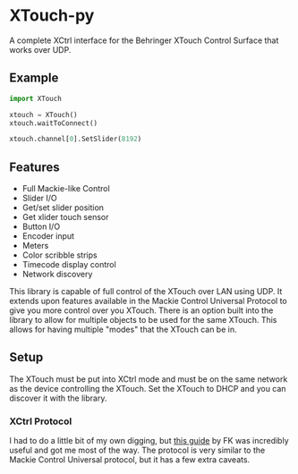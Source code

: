# XTouch-py

A complete XCtrl interface for the Behringer XTouch Control Surface that works over UDP.

## Example

```python
import XTouch

xtouch = XTouch()
xtouch.waitToConnect()

xtouch.channel[0].SetSlider(8192)
```

## Features

* Full Mackie-like Control
 * Slider I/O
  * Get/set slider position
  * Get xlider touch sensor
 * Button I/O
 * Encoder input
 * Meters
* Color scribble strips
* Timecode display control
* Network discovery

This library is capable of full control of the XTouch over LAN using UDP. It extends upon features available in the Mackie Control Universal Protocol to give you more control over you XTouch.
There is an option built into the library to allow for multiple objects to be used for the same XTouch. This allows for having multiple "modes" that the XTouch can be in.

## Setup

The XTouch must be put into XCtrl mode and must be on the same network as the device controlling the XTouch. Set the XTouch to DHCP and you can discover it with the library.

### XCtrl Protocol

I had to do a little bit of my own digging, but [this guide](http://www.budgetfeatures.com/XctlDOC/Xctl%20Protocol%20for%20X-Touch%20V1.0.pdf) by FK was incredibly useful and got me most of the way. The protocol is very similar to the Mackie Control Universal protocol, but it has a few extra caveats.